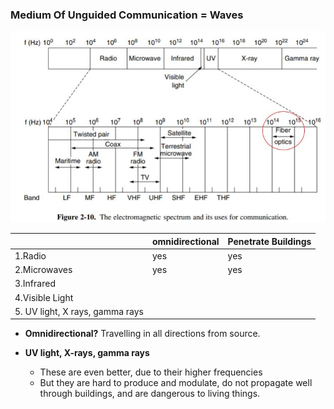 ### Medium Of Unguided Communication = Waves

<img src=Type_of_waves.jpg width=700 />

||omnidirectional|Penetrate Buildings|
|---|---|---|
|1.Radio|yes|yes|
|2.Microwaves|yes|yes|
|3.Infrared|||
|4.Visible Light|||
|5. UV light, X rays, gamma rays|||

- **Omnidirectional?** Travelling in all directions from source.

- **UV light, X-rays, gamma rays**
  - These are even better, due to their higher frequencies
  - But they are hard to produce and modulate, do not propagate well through buildings, and are dangerous to living things.



